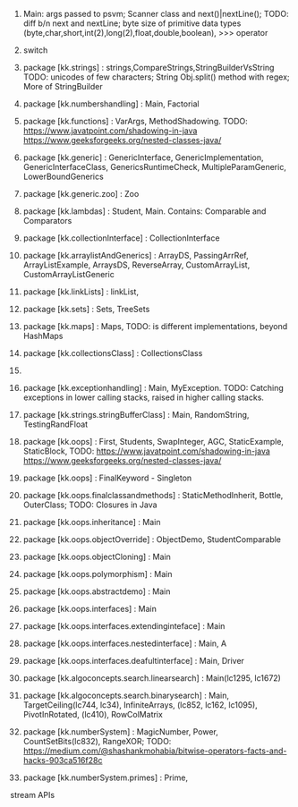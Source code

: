 1. Main: args passed to psvm; Scanner class and next()|nextLine(); TODO: diff b/n next and nextLine; byte size of primitive data types (byte,char,short,int(2),long(2),float,double,boolean), >>> operator

2. switch

3. package [kk.strings] : strings,CompareStrings,StringBuilderVsString TODO: unicodes of few characters; String Obj.split() method with regex; More of StringBuilder

4. package [kk.numbershandling] : Main, Factorial

5. package [kk.functions] : VarArgs, MethodShadowing. TODO: https://www.javatpoint.com/shadowing-in-java https://www.geeksforgeeks.org/nested-classes-java/

6. package [kk.generic] : GenericInterface, GenericImplementation, GenericInterfaceClass, GenericsRuntimeCheck, MultipleParamGeneric, LowerBoundGenerics

7. package [kk.generic.zoo] : Zoo

8. package [kk.lambdas] : Student, Main. Contains: Comparable and Comparators

9. package [kk.collectionInterface] : CollectionInterface

10. package [kk.arraylistAndGenerics] : ArrayDS, PassingArrRef, ArrayListExample, ArraysDS, ReverseArray, CustomArrayList, CustomArrayListGeneric

11. package [kk.linkLists] : linkList,

12. package [kk.sets] : Sets, TreeSets

13. package [kk.maps] : Maps, TODO: is different implementations, beyond HashMaps

14. package [kk.collectionsClass] : CollectionsClass

15. 

16. package [kk.exceptionhandling] : Main, MyException. TODO: Catching exceptions in lower calling stacks, raised in higher calling stacks.

17. package [kk.strings.stringBufferClass] : Main, RandomString, TestingRandFloat

18. package [kk.oops] : First, Students, SwapInteger, AGC, StaticExample, StaticBlock, TODO: https://www.javatpoint.com/shadowing-in-java https://www.geeksforgeeks.org/nested-classes-java/

19. package [kk.oops] : FinalKeyword - Singleton

20. package [kk.oops.finalclassandmethods] : StaticMethodInherit, Bottle, OuterClass; TODO: Closures in Java

21. package [kk.oops.inheritance] : Main

22. package [kk.oops.objectOverride] : ObjectDemo, StudentComparable

23. package [kk.oops.objectCloning] : Main

24. package [kk.oops.polymorphism] : Main

25. package [kk.oops.abstractdemo] : Main

26. package [kk.oops.interfaces] : Main

27. package [kk.oops.interfaces.extendinginteface] : Main

28. package [kk.oops.interfaces.nestedinterface] : Main, A

29. package [kk.oops.interfaces.deafultinterface] : Main, Driver

30. package [kk.algoconcepts.search.linearsearch] : Main(lc1295, lc1672)

31. package [kk.algoconcepts.search.binarysearch] : Main, TargetCeiling(lc744, lc34), InfiniteArrays, (lc852, lc162, lc1095), PivotInRotated, (lc410), RowColMatrix

32. package [kk.numberSystem] : MagicNumber, Power, CountSetBits(lc832), RangeXOR; TODO: https://medium.com/@shashankmohabia/bitwise-operators-facts-and-hacks-903ca516f28c

33. package [kk.numberSystem.primes] : Prime,

stream APIs